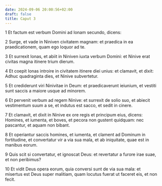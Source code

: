 ```yaml
---
date: 2024-09-06 20:00:56+02:00
draft: false
title: Caput 3
---
```





1 Et factum est verbum Domini ad Ionam secundo, dicens:

2 Surge, et vade in Niniven civitatem magnam: et praedica in ea praedicationem, quam ego loquor ad te.

3 Et surrexit Ionas, et abiit in Niniven iuxta verbum Domini: et Ninive erat civitas magna itinere trium dierum.

4 Et coepit Ionas introire in civitatem itinere diei unius: et clamavit, et dixit: Adhuc quadraginta dies, et Ninive subvertetur.

5 Et crediderunt viri Ninivitae in Deum: et praedicaverunt ieiunium, et vestiti sunt saccis a maiore usque ad minorem.

6 Et pervenit verbum ad regem Ninive: et surrexit de solio suo, et abiecit vestimentum suum a se, et indutus est sacco, et sedit in cinere.

7 Et clamavit, et dixit in Ninive ex ore regis et principum eius, dicens: Homines, et iumenta, et boves, et pecora non gustent quidquam: nec pascantur, et aquam non bibant.

8 Et operiantur saccis homines, et iumenta, et clament ad Dominum in fortitudine, et convertatur vir a via sua mala, et ab iniquitate, quae est in manibus eorum.

9 Quis scit si convertatur, et ignoscat Deus: et revertatur a furore irae suae, et non peribimus?

10 Et vidit Deus opera eorum, quia conversi sunt de via sua mala: et misertus est Deus super malitiam, quam locutus fuerat ut faceret eis, et non fecit.

